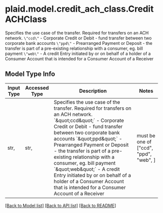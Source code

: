 # plaid.model.credit_ach_class.CreditACHClass

Specifies the use case of the transfer. Required for transfers on an ACH network.  `\"ccd\"` - Corporate Credit or Debit - fund transfer between two corporate bank accounts  `\"ppd\"` - Prearranged Payment or Deposit - the transfer is part of a pre-existing relationship with a consumer, eg. bill payment  `\"web\"` - A credit Entry initiated by or on behalf of a holder of a Consumer Account that is intended for a Consumer Account of a Receiver

## Model Type Info
Input Type | Accessed Type | Description | Notes
------------ | ------------- | ------------- | -------------
str,  | str,  | Specifies the use case of the transfer. Required for transfers on an ACH network.  &#x60;\&quot;ccd\&quot;&#x60; - Corporate Credit or Debit - fund transfer between two corporate bank accounts  &#x60;\&quot;ppd\&quot;&#x60; - Prearranged Payment or Deposit - the transfer is part of a pre-existing relationship with a consumer, eg. bill payment  &#x60;\&quot;web\&quot;&#x60; - A credit Entry initiated by or on behalf of a holder of a Consumer Account that is intended for a Consumer Account of a Receiver | must be one of ["ccd", "ppd", "web", ] 

[[Back to Model list]](../../README.md#documentation-for-models) [[Back to API list]](../../README.md#documentation-for-api-endpoints) [[Back to README]](../../README.md)

